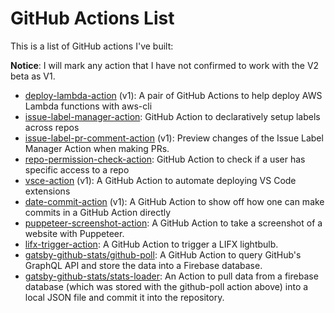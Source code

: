 # GitHub Actions List

This is a list of GitHub actions I've built:

**Notice**: I will mark any action that I have not confirmed to work with the V2 beta as V1.

* [deploy-lambda-action](https://github.com/lannonbr/deploy-lambda-action) (v1): A pair of GitHub Actions to help deploy AWS Lambda functions with aws-cli 
* [issue-label-manager-action](https://github.com/lannonbr/issue-label-manager-action): GitHub Action to declaratively setup labels across repos
* [issue-label-pr-comment-action](https://github.com/lannonbr/issue-label-pr-comment-action) (v1): Preview changes of the Issue Label Manager Action when making PRs.
* [repo-permission-check-action](https://github.com/lannonbr/repo-permission-check-action): GitHub Action to check if a user has specific access to a repo
* [vsce-action](https://github.com/lannonbr/vsce-action) (v1): A GitHub Action to automate deploying VS Code extensions
* [date-commit-action](https://github.com/lannonbr/date-commit-action) (v1): A GitHub Action to show off how one can make commits in a GitHub Action directly
* [puppeteer-screenshot-action](https://github.com/lannonbr/puppeteer-screenshot-action): A GitHub Action to take a screenshot of a website with Puppeteer.
* [lifx-trigger-action](https://github.com/lannonbr/lifx-trigger-action): A GitHub Action to trigger a LIFX lightbulb.
* [gatsby-github-stats/github-poll](https://github.com/lannonbr/gatsby-github-stats/tree/master/.github/actions/github-poll): A GitHub Action to query GitHub's GraphQL API and store the data into a Firebase database.
* [gatsby-github-stats/stats-loader](https://github.com/lannonbr/gatsby-github-stats/tree/master/.github/actions/stats-loader): An Action to pull data from a firebase database (which was stored with the github-poll action above) into a local JSON file and commit it into the repository.
